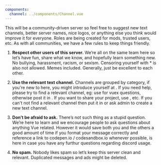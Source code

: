 ```yaml
---
components:
  channel: ../components/Channel.vue
---
```

This will be a community-driven server so feel free to suggest new text channels, better server names, nice logos, or anything else you think would improve it for everyone. Roles are being created for mods, trusted users, etc. As with all communities, we have a few rules to keep things friendly.

1. **Respect other users of this server.** We’re all on the same team here so let’s have fun, share what we know, and hopefully learn something new. No bullying, harassment, racism, or sexism. Censoring yourself with * is also not allowed. Memes included. Generally, just be excellent to each other.

2. **Use the relevant text channel.** Channels are grouped by category, if you're new to here, you might introduce yourself at <channel name="introductions" />. If you need help, please try to find a relevant channel, eg: use <channel name="vuex" /> for vuex questions, otherwise post it in <channel name="need-help" />. If you want to share your project, use <channel name="i-made-this" />, etc. If you can't not find a relevant channel then put it in <channel name="general" /> or ask admin to create a new text channel.

3. **Don’t be afraid to ask.** There’s not such thing as a stupid question. We’re here to learn and we encourage people to ask questions about anything Vue related. However it would save both you and the others a good amount of time if you format your message correctly and reference a link to codepen.io / codesandbox.io whenever possible, <channel name="discord-help" /> is here in case you have any furthur questions regarding discord usage.

4. **No spam.** Nobody likes spam so let’s keep this server clean and relevant. Duplicated messages and ads might be deleted.
